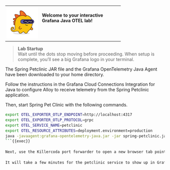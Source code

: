 <table style="border-collapse: collapse; margin-bottom: 8px;">
  <tr>
    <td style="padding: 4px;">
      <img src="./images/grot.png"
           alt="Grot the Grafana Dino"
           style="float: left; max-width: 100px; margin: 0 12px 4px 0;" />
      <span style="display: inline-block; height: 0px;"></span><br />
      <strong>Welcome to your interactive Grafana Java OTEL lab!</strong>
    </td>
  </tr>
</table>

> **Lab Startup**  
> Wait until the dots stop moving before proceeding. When setup is complete, you’ll see a big Grafana logo in your terminal.

The Spring Petclinic JAR file and the Grafana OpenTelemetry Java Agent have been downloaded to your home directory.

Follow the instructions in the Grafana Cloud Connections Integration for Java to configure Alloy to receive telemetry from the Spring Petclinic application.

Then, start Spring Pet Clinic with the following commands. 

```bash
export OTEL_EXPORTER_OTLP_ENDPOINT=http://localhost:4317
export OTEL_EXPORTER_OTLP_PROTOCOL=grpc
export OTEL_SERVICE_NAME=petclinic
export OTEL_RESOURCE_ATTRIBUTES=deployment.environment=production
java -javaagent:grafana-opentelemetry-java.jar -jar spring-petclinic.jar
```{{exec}}

Next, use the Killercoda port forwarder to open a new browser tab pointed at 8080, the port that Spring Pet Clinic runs on. Browse around the application to generate telemetry data and errors.

It will take a few minutes for the petclinic service to show up in Grafana Cloud App Observability.